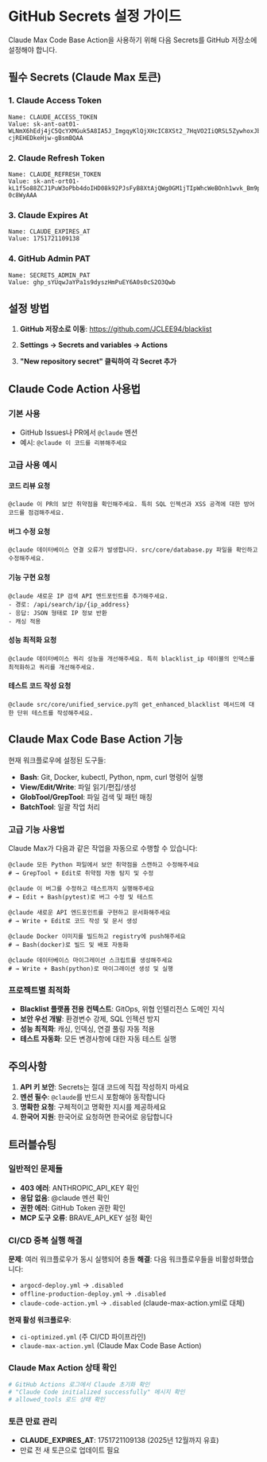 # GitHub Secrets 설정 가이드

Claude Max Code Base Action을 사용하기 위해 다음 Secrets를 GitHub 저장소에 설정해야 합니다.

## 필수 Secrets (Claude Max 토큰)

### 1. Claude Access Token
```
Name: CLAUDE_ACCESS_TOKEN
Value: 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
```

### 2. Claude Refresh Token
```
Name: CLAUDE_REFRESH_TOKEN
Value: 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
```

### 3. Claude Expires At
```
Name: CLAUDE_EXPIRES_AT
Value: 1751721109138
```

### 4. GitHub Admin PAT
```
Name: SECRETS_ADMIN_PAT
Value: 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
```

## 설정 방법

1. **GitHub 저장소로 이동**: https://github.com/JCLEE94/blacklist

2. **Settings → Secrets and variables → Actions**

3. **"New repository secret" 클릭하여 각 Secret 추가**

## Claude Code Action 사용법

### 기본 사용
- GitHub Issues나 PR에서 `@claude` 멘션
- 예시: `@claude 이 코드를 리뷰해주세요`

### 고급 사용 예시

#### 코드 리뷰 요청
```
@claude 이 PR의 보안 취약점을 확인해주세요. 특히 SQL 인젝션과 XSS 공격에 대한 방어 코드를 점검해주세요.
```

#### 버그 수정 요청
```
@claude 데이터베이스 연결 오류가 발생합니다. src/core/database.py 파일을 확인하고 수정해주세요.
```

#### 기능 구현 요청
```
@claude 새로운 IP 검색 API 엔드포인트를 추가해주세요. 
- 경로: /api/search/ip/{ip_address}
- 응답: JSON 형태로 IP 정보 반환
- 캐싱 적용
```

#### 성능 최적화 요청
```
@claude 데이터베이스 쿼리 성능을 개선해주세요. 특히 blacklist_ip 테이블의 인덱스를 최적화하고 쿼리를 개선해주세요.
```

#### 테스트 코드 작성 요청
```
@claude src/core/unified_service.py의 get_enhanced_blacklist 메서드에 대한 단위 테스트를 작성해주세요.
```

## Claude Max Code Base Action 기능

현재 워크플로우에 설정된 도구들:

- **Bash**: Git, Docker, kubectl, Python, npm, curl 명령어 실행
- **View/Edit/Write**: 파일 읽기/편집/생성
- **GlobTool/GrepTool**: 파일 검색 및 패턴 매칭
- **BatchTool**: 일괄 작업 처리

### 고급 기능 사용법

Claude Max가 다음과 같은 작업을 자동으로 수행할 수 있습니다:

```
@claude 모든 Python 파일에서 보안 취약점을 스캔하고 수정해주세요
# → GrepTool + Edit로 취약점 자동 탐지 및 수정

@claude 이 버그를 수정하고 테스트까지 실행해주세요
# → Edit + Bash(pytest)로 버그 수정 및 테스트

@claude 새로운 API 엔드포인트를 구현하고 문서화해주세요
# → Write + Edit로 코드 작성 및 문서 생성

@claude Docker 이미지를 빌드하고 registry에 push해주세요
# → Bash(docker)로 빌드 및 배포 자동화

@claude 데이터베이스 마이그레이션 스크립트를 생성해주세요
# → Write + Bash(python)로 마이그레이션 생성 및 실행
```

### 프로젝트별 최적화

- **Blacklist 플랫폼 전용 컨텍스트**: GitOps, 위협 인텔리전스 도메인 지식
- **보안 우선 개발**: 환경변수 강제, SQL 인젝션 방지
- **성능 최적화**: 캐싱, 인덱싱, 연결 풀링 자동 적용
- **테스트 자동화**: 모든 변경사항에 대한 자동 테스트 실행

## 주의사항

1. **API 키 보안**: Secrets는 절대 코드에 직접 작성하지 마세요
2. **멘션 필수**: `@claude`를 반드시 포함해야 동작합니다
3. **명확한 요청**: 구체적이고 명확한 지시를 제공하세요
4. **한국어 지원**: 한국어로 요청하면 한국어로 응답합니다

## 트러블슈팅

### 일반적인 문제들
- **403 에러**: ANTHROPIC_API_KEY 확인
- **응답 없음**: @claude 멘션 확인  
- **권한 에러**: GitHub Token 권한 확인
- **MCP 도구 오류**: BRAVE_API_KEY 설정 확인

### CI/CD 중복 실행 해결
**문제**: 여러 워크플로우가 동시 실행되어 충돌
**해결**: 다음 워크플로우들을 비활성화했습니다:
- `argocd-deploy.yml` → `.disabled`
- `offline-production-deploy.yml` → `.disabled`
- `claude-code-action.yml` → `.disabled` (claude-max-action.yml로 대체)

**현재 활성 워크플로우**:
- `ci-optimized.yml` (주 CI/CD 파이프라인)
- `claude-max-action.yml` (Claude Max Code Base Action)

### Claude Max Action 상태 확인
```bash
# GitHub Actions 로그에서 Claude 초기화 확인
# "Claude Code initialized successfully" 메시지 확인
# allowed_tools 로드 상태 확인
```

### 토큰 만료 관리
- **CLAUDE_EXPIRES_AT**: 1751721109138 (2025년 12월까지 유효)
- 만료 전 새 토큰으로 업데이트 필요